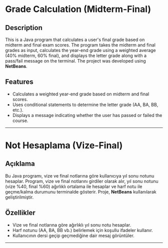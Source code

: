 # Grade Calculation (Midterm-Final)

## Description
This is a Java program that calculates a user's final grade based on midterm and final exam scores. The program takes the midterm and final grades as input, calculates the year-end grade using a weighted average (40% midterm, 60% final), and displays the letter grade along with a pass/fail message on the terminal. The project was developed using **NetBeans**.

## Features
- Calculates a weighted year-end grade based on midterm and final scores.
- Uses conditional statements to determine the letter grade (AA, BA, BB, etc.).
- Displays a message indicating whether the user has passed or failed the course.

---

# Not Hesaplama (Vize-Final)

## Açıklama
Bu Java programı, vize ve final notlarına göre kullanıcıya yıl sonu notunu hesaplar. Program, vize ve final notlarını girdiler olarak alır, yıl sonu notunu (vize %40, final %60) ağırlıklı ortalama ile hesaplar ve harf notu ile geçme/kalma durumunu terminalde gösterir. Proje, **NetBeans** kullanılarak geliştirilmiştir.

## Özellikler
- Vize ve final notlarına göre ağırlıklı yıl sonu notu hesaplar.
- Harf notunu (AA, BA, BB vb.) belirlemek için koşullu ifadeler kullanır.
- Kullanıcının dersi geçip geçmediğine dair mesaj görüntüler.

---
